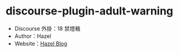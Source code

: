 # discourse-plugin-adult-warning

- Discourse 外掛：18 禁燈箱
- Author：Hazel
- Website：[Hazel Blog](www.wualnz.com)